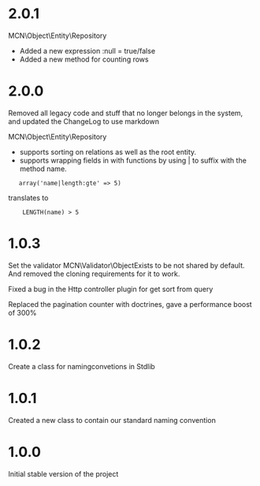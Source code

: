 2.0.1
========================

MCN\Object\Entity\Repository

* Added a new expression <field>:null = true/false
* Added a new method for counting rows

2.0.0
========================
Removed all legacy code and stuff that no longer belongs in the system, and updated the ChangeLog to use markdown

MCN\Object\Entity\Repository

* supports sorting on relations as well as the root entity.
* supports wrapping fields in with functions by using | to suffix with the method name. 
 ```
    array('name|length:gte' => 5)
 ```
translates to 
```
    LENGTH(name) > 5
```

1.0.3
========================
Set the validator MCN\Validator\ObjectExists to be not shared by default.
And removed the cloning requirements for it to work.

Fixed a bug in the Http controller plugin for get sort from query

Replaced the pagination counter with doctrines, gave a performance boost of 300%

1.0.2
========================
Create a class for namingconvetions in Stdlib

1.0.1
========================
Created a new class to contain our standard naming convention

1.0.0
========================
Initial stable version of the project